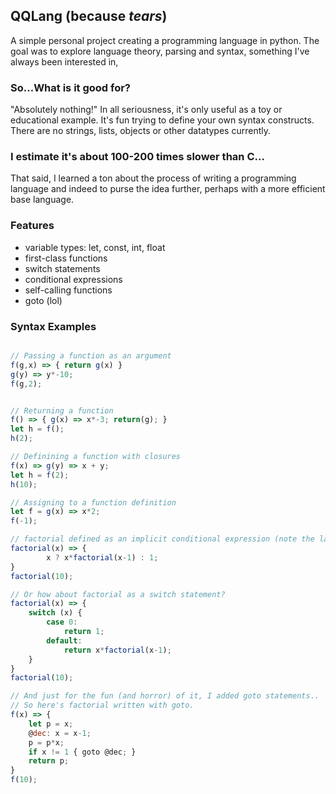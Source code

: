 ## QQLang (because _tears_)
A simple personal project creating a programming language in python. The goal was to explore language theory, parsing and syntax, something I've always been interested in,

### So...What is it good for?
"Absolutely nothing!"
In all seriousness, it's only useful as a toy or educational example. It's fun trying to define your own syntax constructs.
There are no strings, lists, objects or other datatypes currently.


### I estimate it's about 100-200 times slower than C...
That said, I learned a ton about the process of writing a programming language and indeed to purse the idea further, perhaps with a more efficient base language.


### Features
* variable types: let, const, int, float
* first-class functions
* switch statements
* conditional expressions
* self-calling functions
* goto (lol)

### Syntax Examples


```javascript

// Passing a function as an argument
f(g,x) => { return g(x) } 
g(y) => y*-10; 
f(g,2);


// Returning a function
f() => { g(x) => x*-3; return(g); } 
let h = f(); 
h(2);

// Definining a function with closures
f(x) => g(y) => x + y; 
let h = f(2); 
h(10);

// Assigning to a function definition
let f = g(x) => x*2; 
f(-1);

// factorial defined as an implicit conditional expression (note the lack of a return statement)
factorial(x) => {
        x ? x*factorial(x-1) : 1; 
}
factorial(10);

// Or how about factorial as a switch statement?
factorial(x) => {
    switch (x) {
        case 0:
            return 1;
        default:
            return x*factorial(x-1);
    }
}
factorial(10);

// And just for the fun (and horror) of it, I added goto statements..
// So here's factorial written with goto.
f(x) => {
    let p = x;
    @dec: x = x-1;
    p = p*x;
    if x != 1 { goto @dec; }
    return p;
}
f(10);
```
